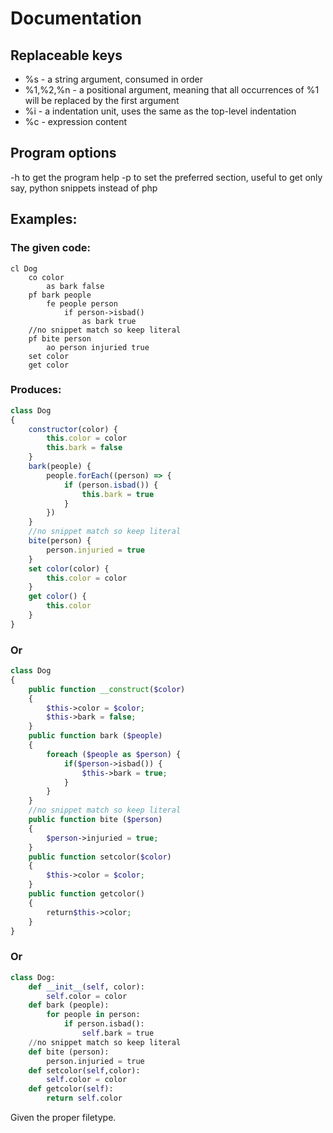 # Documentation


## Replaceable keys

 - %s - a string argument, consumed in order
 - %1,%2,%n - a positional argument, meaning that all occurrences of %1 will be replaced by the first argument
 - %i - a indentation unit, uses the same as the top-level indentation
 - %c - expression content


## Program options

-h      to get the program help
-p      to set the preferred section, useful to get only say, python snippets instead of php




## Examples:
### The given code:

```
cl Dog
    co color
        as bark false
    pf bark people
        fe people person
            if person->isbad()
                as bark true
    //no snippet match so keep literal
    pf bite person
        ao person injuried true
    set color
    get color
```

### Produces:


```javascript
class Dog
{
    constructor(color) {
        this.color = color
        this.bark = false
    }
    bark(people) {
        people.forEach((person) => {
            if (person.isbad()) {
                this.bark = true
            }
        })
    }
    //no snippet match so keep literal
    bite(person) {
        person.injuried = true
    }
    set color(color) {
        this.color = color
    }
    get color() {
        this.color
    }
}
```

### Or

```php
class Dog
{
    public function __construct($color)
    {
        $this->color = $color;
        $this->bark = false;
    }
    public function bark ($people)
    {
        foreach ($people as $person) {
            if($person->isbad()) {
                $this->bark = true;
            }
        }
    }
    //no snippet match so keep literal
    public function bite ($person)
    {
        $person->injuried = true;
    }
    public function setcolor($color)
    {
        $this->color = $color;
    }
    public function getcolor()
    {
        return$this->color;
    }
}
```

### Or


```python
class Dog:
    def __init__(self, color):
        self.color = color
    def bark (people):
        for people in person:
            if person.isbad():
                self.bark = true
    //no snippet match so keep literal
    def bite (person):
        person.injuried = true
    def setcolor(self,color):
        self.color = color
    def getcolor(self):
        return self.color
```


Given the proper filetype.
